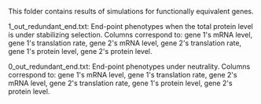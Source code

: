 This folder contains results of simulations for functionally equivalent genes.

1_out_redundant_end.txt: End-point phenotypes when the total protein level is under stabilizing selection.
Columns correspond to: gene 1's mRNA level, gene 1's translation rate, gene 2's mRNA level, gene 2's translation rate, gene 1's protein level, gene 2's protein level.

0_out_redundant_end.txt: End-point phenotypes under neutrality.
Columns correspond to: gene 1's mRNA level, gene 1's translation rate, gene 2's mRNA level, gene 2's translation rate, gene 1's protein level, gene 2's protein level.
